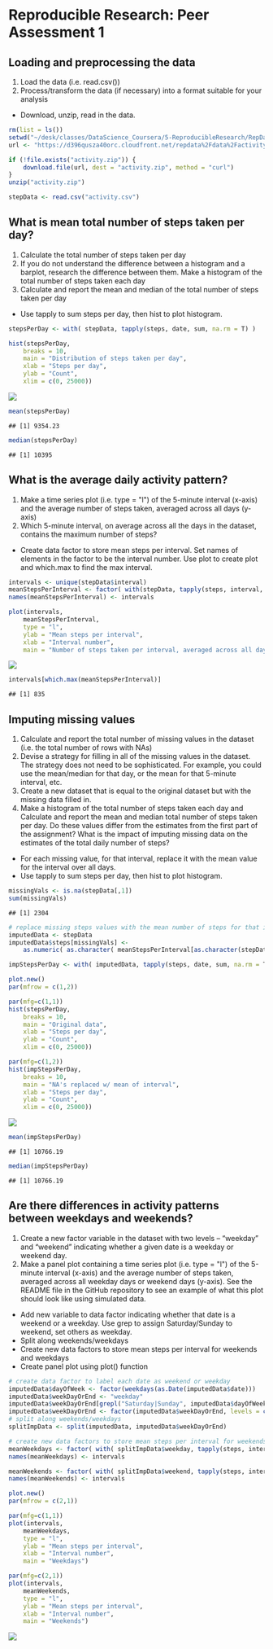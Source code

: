 # Reproducible Research: Peer Assessment 1


## Loading and preprocessing the data
1. Load the data (i.e. read.csv())
2. Process/transform the data (if necessary) into a format suitable for your analysis
- Download, unzip, read in the data.

```r
rm(list = ls())
setwd("~/desk/classes/DataScience_Coursera/5-ReproducibleResearch/RepData_PeerAssessment1/")
url <- "https://d396qusza40orc.cloudfront.net/repdata%2Fdata%2Factivity.zip"

if (!file.exists("activity.zip")) {
    download.file(url, dest = "activity.zip", method = "curl")
}
unzip("activity.zip")

stepData <- read.csv("activity.csv")
```



## What is mean total number of steps taken per day?
1. Calculate the total number of steps taken per day
2. If you do not understand the difference between a histogram and a barplot, research the difference between them. Make a histogram of the total number of steps taken each day
3. Calculate and report the mean and median of the total number of steps taken per day
- Use tapply to sum steps per day, then hist to plot histogram.

```r
stepsPerDay <- with( stepData, tapply(steps, date, sum, na.rm = T) )

hist(stepsPerDay, 
    breaks = 10, 
    main = "Distribution of steps taken per day", 
    xlab = "Steps per day", 
    ylab = "Count", 
    xlim = c(0, 25000))
```

![](PA1_template_files/figure-html/mean-steps-per-day-1.png) 

```r
mean(stepsPerDay)
```

```
## [1] 9354.23
```

```r
median(stepsPerDay)
```

```
## [1] 10395
```



## What is the average daily activity pattern?
1. Make a time series plot (i.e. type = "l") of the 5-minute interval (x-axis) and the average number of steps taken, averaged across all days (y-axis)
2. Which 5-minute interval, on average across all the days in the dataset, contains the maximum number of steps?
- Create data factor to store mean steps per interval.  Set names of elements in the factor to be the interval number.  Use plot to create plot and which.max to find the max interval.

```r
intervals <- unique(stepData$interval)
meanStepsPerInterval <- factor( with(stepData, tapply(steps, interval, mean, na.rm = T) ) )
names(meanStepsPerInterval) <- intervals

plot(intervals, 
    meanStepsPerInterval, 
    type = "l", 
    ylab = "Mean steps per interval", 
    xlab = "Interval number", 
    main = "Number of steps taken per interval, averaged across all days")
```

![](PA1_template_files/figure-html/average-daily-pattern-1.png) 

```r
intervals[which.max(meanStepsPerInterval)]
```

```
## [1] 835
```



## Imputing missing values
1. Calculate and report the total number of missing values in the dataset (i.e. the total number of rows with NAs)
2. Devise a strategy for filling in all of the missing values in the dataset. The strategy does not need to be sophisticated. For example, you could use the mean/median for that day, or the mean for that 5-minute interval, etc.
3. Create a new dataset that is equal to the original dataset but with the missing data filled in.
4.  Make a histogram of the total number of steps taken each day and Calculate and report the mean and median total number of steps taken per day. Do these values differ from the estimates from the first part of the assignment? What is the impact of imputing missing data on the estimates of the total daily number of steps?
- For each missing value, for that interval, replace it with the mean value for the interval over all days.
- Use tapply to sum steps per day, then hist to plot histogram.

```r
missingVals <- is.na(stepData[,1])
sum(missingVals)
```

```
## [1] 2304
```

```r
# replace missing steps values with the mean number of steps for that interval
imputedData <- stepData
imputedData$steps[missingVals] <- 
    as.numeric( as.character( meanStepsPerInterval[as.character(stepData$interval[missingVals])] ) )

impStepsPerDay <- with( imputedData, tapply(steps, date, sum, na.rm = T) )

plot.new()
par(mfrow = c(1,2))

par(mfg=c(1,1))
hist(stepsPerDay, 
    breaks = 10, 
    main = "Original data", 
    xlab = "Steps per day", 
    ylab = "Count", 
    xlim = c(0, 25000))

par(mfg=c(1,2))
hist(impStepsPerDay, 
    breaks = 10, 
    main = "NA's replaced w/ mean of interval", 
    xlab = "Steps per day", 
    ylab = "Count", 
    xlim = c(0, 25000))
```

![](PA1_template_files/figure-html/impute-missing-values-1.png) 

```r
mean(impStepsPerDay)
```

```
## [1] 10766.19
```

```r
median(impStepsPerDay)
```

```
## [1] 10766.19
```



## Are there differences in activity patterns between weekdays and weekends?
1. Create a new factor variable in the dataset with two levels – “weekday” and “weekend” indicating whether a given date is a weekday or weekend day.
2. Make a panel plot containing a time series plot (i.e. type = "l") of the 5-minute interval (x-axis) and the average number of steps taken, averaged across all weekday days or weekend days (y-axis). See the README file in the GitHub repository to see an example of what this plot should look like using simulated data.
- Add new variable to data factor indicating whether that date is a weekend or a weekday.  Use grep to assign Saturday/Sunday to weekend, set others as weekday.
- Split along weekends/weekdays
- Create new data factors to store mean steps per interval for weekends and weekdays
- Create panel plot using plot() function

```r
# create data factor to label each date as weekend or weekday
imputedData$dayOfWeek <- factor(weekdays(as.Date(imputedData$date)))
imputedData$weekDayOrEnd <- "weekday"
imputedData$weekDayOrEnd[grepl("Saturday|Sunday", imputedData$dayOfWeek)] <- "weekend" 
imputedData$weekDayOrEnd <- factor(imputedData$weekDayOrEnd, levels = c("weekday", "weekend")) 
# split along weekends/weekdays
splitImpData <- split(imputedData, imputedData$weekDayOrEnd)

# create new data factors to store mean steps per interval for weekends and for weekdays
meanWeekdays <- factor( with( splitImpData$weekday, tapply(steps, interval, mean) ) )
names(meanWeekdays) <- intervals

meanWeekends <- factor( with( splitImpData$weekend, tapply(steps, interval, mean) ) )
names(meanWeekends) <- intervals

plot.new()
par(mfrow = c(2,1))

par(mfg=c(1,1))
plot(intervals, 
    meanWeekdays, 
    type = "l", 
    ylab = "Mean steps per interval", 
    xlab = "Interval number", 
    main = "Weekdays")

par(mfg=c(2,1))
plot(intervals, 
    meanWeekends, 
    type = "l", 
    ylab = "Mean steps per interval", 
    xlab = "Interval number", 
    main = "Weekends")
```

![](PA1_template_files/figure-html/compare-weekend-weekday-1.png) 
